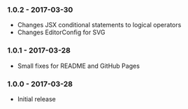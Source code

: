### 1.0.2 - 2017-03-30

 * Changes JSX conditional statements to logical operators
 * Changes EditorConfig for SVG

### 1.0.1 - 2017-03-28

 * Small fixes for README and GitHub Pages

### 1.0.0 - 2017-03-28

 * Initial release
